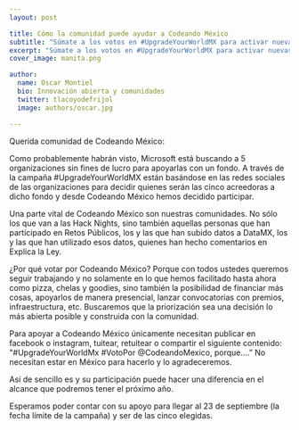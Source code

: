 ```yaml
---
layout: post

title: Cómo la comunidad puede ayudar a Codeando México
subtitle: "Súmate a los votos en #UpgradeYourWorldMX para activar nuevas formas de participación ciudadana con tecnología"
excerpt: "Súmate a los votos en #UpgradeYourWorldMX para activar nuevas formas de participación ciudadana con tecnología"
cover_image: manita.png

author:
  name: Oscar Montiel
  bio: Innovación abierta y comunidades
  twitter: tlacoyodefrijol
  image: authors/oscar.jpg

---
```


Querida comunidad de Codeando México:

Como probablemente habrán visto, Microsoft está buscando a 5 organizaciones sin fines de lucro para apoyarlas con un fondo. A través de la campaña #UpgradeYourWorldMX están basándose en las redes sociales de las organizaciones para decidir quienes serán las cinco acreedoras a dicho fondo y desde Codeando México hemos decidido participar. 

Una parte vital de Codeando México son nuestras comunidades. No sólo los que van a las Hack Nights, sino también aquellas personas que han participado en Retos Públicos, los y las que han subido datos a DataMX, los y las que han utilizado esos datos, quienes han hecho comentarios en Explica la Ley. 

¿Por qué votar por Codeando México? Porque con todos ustedes queremos seguir trabajando y no solamente en lo que hemos facilitado hasta ahora como pizza, chelas y goodies, sino también la posibilidad de financiar más cosas, apoyarlos de manera presencial, lanzar convocatorias con premios, infraestructura, etc. Buscaremos que la priorización sea una decisión lo más abierta posible y construida con la comunidad. 

Para apoyar a Codeando México únicamente necesitan publicar en facebook o instagram, tuitear, retuitear o compartir el siguiente contenido: "#UpgradeYourWorldMx #VotoPor @CodeandoMexico, porque….” No necesitan estar en México para hacerlo y lo agradeceremos. 

Así de sencillo es y su participación puede hacer una diferencia en el alcance que podremos tener el próximo año. 

Esperamos poder contar con su apoyo para llegar al 23 de septiembre (la fecha límite de la campaña) y ser de las cinco elegidas. 
